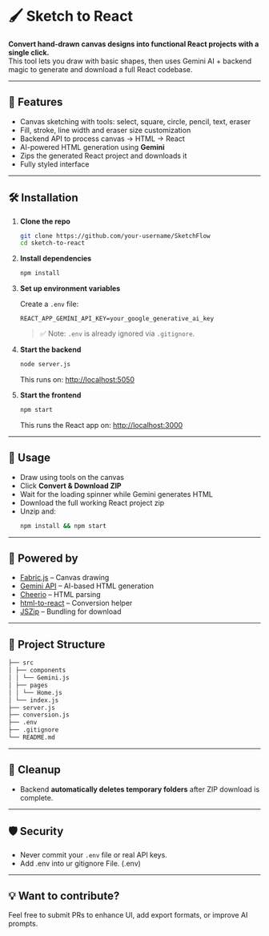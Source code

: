 # 🖌️ Sketch to React

**Convert hand-drawn canvas designs into functional React projects with a single click.**  
This tool lets you draw with basic shapes, then uses Gemini AI + backend magic to generate and download a full React codebase.

---

## 🚀 Features

- Canvas sketching with tools: select, square, circle, pencil, text, eraser
- Fill, stroke, line width and eraser size customization
- Backend API to process canvas → HTML → React
- AI-powered HTML generation using **Gemini**
- Zips the generated React project and downloads it
- Fully styled interface

---

## 🛠️ Installation

1. **Clone the repo**
    ```bash
    git clone https://github.com/your-username/SketchFlow
    cd sketch-to-react
    ```

2. **Install dependencies**
    ```bash
    npm install
    ```

3. **Set up environment variables**

    Create a `.env` file:
    ```env
    REACT_APP_GEMINI_API_KEY=your_google_generative_ai_key
    ```

    > ✅ Note: `.env` is already ignored via `.gitignore`.

4. **Start the backend**
    ```bash
    node server.js
    ```

    This runs on: [http://localhost:5050](http://localhost:5050)

5. **Start the frontend**
    ```bash
    npm start
    ```

    This runs the React app on: [http://localhost:3000](http://localhost:3000)

---

## 🧪 Usage

- Draw using tools on the canvas  
- Click **Convert & Download ZIP**  
- Wait for the loading spinner while Gemini generates HTML  
- Download the full working React project zip  
- Unzip and:
    ```bash
    npm install && npm start
    ```

---

## 🧠 Powered by

- [Fabric.js](http://fabricjs.com/) – Canvas drawing
- [Gemini API](https://ai.google.dev/) – AI-based HTML generation
- [Cheerio](https://cheerio.js.org/) – HTML parsing
- [html-to-react](https://github.com/aknuds1/html-to-react) – Conversion helper
- [JSZip](https://stuk.github.io/jszip/) – Bundling for download

---

## 📁 Project Structure
```bash
├── src 
│ ├── components 
│ │ └── Gemini.js 
│ ├── pages 
│ │ └── Home.js 
│ └── index.js 
├── server.js 
├── conversion.js 
├── .env 
├── .gitignore 
└── README.md
```

---

## 🧹 Cleanup

- Backend **automatically deletes temporary folders** after ZIP download is complete.

---

## 🛡️ Security

- Never commit your `.env` file or real API keys.
- Add .env into ur gitignore File. (.env)

---

## 💡 Want to contribute?

Feel free to submit PRs to enhance UI, add export formats, or improve AI prompts.
